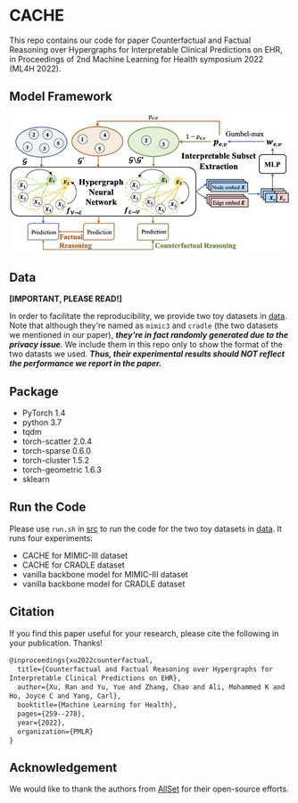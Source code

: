 # CACHE
This repo contains our code for paper Counterfactual and Factual Reasoning over Hypergraphs for Interpretable Clinical Predictions on EHR, in Proceedings of 2nd Machine Learning for Health symposium 2022 (ML4H 2022).

## Model Framework

![CACHE-Framework](docs/cache.png)

## Data
**[IMPORTANT, PLEASE READ!]**

In order to facilitate the reproducibility, we provide two toy datasets in [data](data).
Note that although they're named as `mimic3` and `cradle` (the two datasets we mentioned in our paper), ***they're in fact randomly generated due to the privacy issue***.
We include them in this repo only to show the format of the two datasts we used.
***Thus, their experimental results should NOT reflect the performance we report in the paper.***

## Package 
- PyTorch 1.4
- python 3.7
- tqdm
- torch-scatter 2.0.4
- torch-sparse 0.6.0
- torch-cluster 1.5.2
- torch-geometric 1.6.3
- sklearn

## Run the Code
Please use `run.sh` in [src](src) to run the code for the two toy datasets in [data](data).
It runs four experiments:
- CACHE for MIMIC-III dataset
- CACHE for CRADLE dataset
- vanilla backbone model for MIMIC-III dataset
- vanilla backbone model for CRADLE dataset

## Citation

If you find this paper useful for your research, please cite the following in your publication. Thanks!
```
@inproceedings{xu2022counterfactual,
  title={Counterfactual and Factual Reasoning over Hypergraphs for Interpretable Clinical Predictions on EHR},
  author={Xu, Ran and Yu, Yue and Zhang, Chao and Ali, Mohammed K and Ho, Joyce C and Yang, Carl},
  booktitle={Machine Learning for Health},
  pages={259--278},
  year={2022},
  organization={PMLR}
}
```

## Acknowledgement
We would like to thank the authors from [AllSet](https://github.com/jianhao2016/AllSet) for their open-source efforts.
